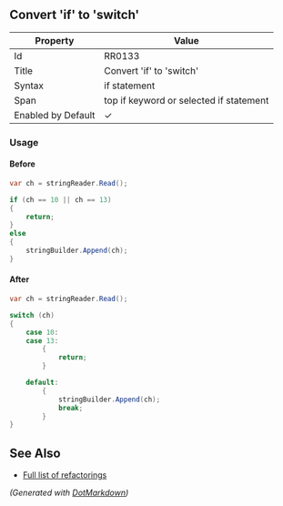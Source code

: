## Convert 'if' to 'switch'

| Property           | Value                                   |
| ------------------ | --------------------------------------- |
| Id                 | RR0133                                  |
| Title              | Convert 'if' to 'switch'                |
| Syntax             | if statement                            |
| Span               | top if keyword or selected if statement |
| Enabled by Default | &#x2713;                                |

### Usage

#### Before

```csharp
var ch = stringReader.Read();

if (ch == 10 || ch == 13)
{
    return;
}
else
{
    stringBuilder.Append(ch);
}
```

#### After

```csharp
var ch = stringReader.Read();

switch (ch)
{
    case 10:
    case 13:
        {
            return;
        }

    default:
        {
            stringBuilder.Append(ch);
            break;
        }
}
```

## See Also

* [Full list of refactorings](Refactorings.md)


*\(Generated with [DotMarkdown](http://github.com/JosefPihrt/DotMarkdown)\)*